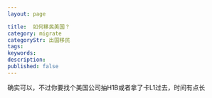 ```yaml
---
layout: page

title:  如何移民美国？
category: migrate
categoryStr: 出国移民
tags:   
keywords:
description:
published: false
---
```











确实可以，不过你要找个美国公司抽H1B或者拿了卡L1过去，时间有点长